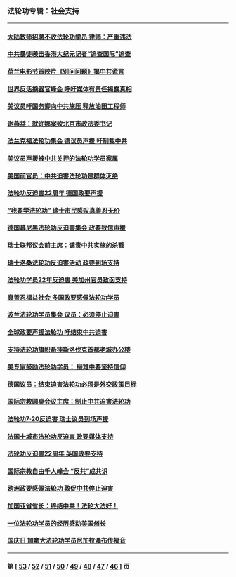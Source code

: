 ### 法轮功专辑：社会支持
---
#### [大陆教师招聘不收法轮功学员 律师：严重违法](../../pages/nf4386/n13365839.md?12090430) 
#### [中共暴徒袭击香港大纪元记者“追查国际”追查](../../pages/nf4386/n13343404.md?12090430) 
#### [荷兰电影节首映片《别问问题》揭中共谎言](../../pages/nf4386/n13321179.md?12090430) 
#### [世界反活摘器官峰会 呼吁媒体有责任揭露真相](../../pages/nf4386/n13264475.md?12090430) 
#### [美议员吁国务卿向中共施压 释放油田工程师](../../pages/nf4386/n13233845.md?12090430) 
#### [谢燕益：就许娜案致北京市政法委书记](../../pages/nf4386/n13182701.md?12090430) 
#### [法兰克福法轮功集会 德议员声援 吁制裁中共](../../pages/nf4386/n13175975.md?12090430) 
#### [美议员声援被中共关押的法轮功学员家属](../../pages/nf4386/n13158310.md?12090430) 
#### [美国前官员：中共迫害法轮功是群体灭绝](../../pages/nf4386/n13157750.md?12090430) 
#### [法轮功反迫害22周年 德国政要声援](../../pages/nf4386/n13143632.md?12090430) 
#### [“我要学法轮功” 瑞士市民感叹真善忍无价](../../pages/nf4386/n13129633.md?12090430) 
#### [德国慕尼黑法轮功反迫害集会 政要致信声援](../../pages/nf4386/n13129148.md?12090430) 
#### [瑞士联邦议会前主席：谴责中共实施的杀戮](../../pages/nf4386/n13127336.md?12090430) 
#### [瑞士洛桑法轮功反迫害活动 政要到场支持](../../pages/nf4386/n13119398.md?12090430) 
#### [法轮功学员22年反迫害 美加州官员致函支持](../../pages/nf4386/n13118879.md?12090430) 
#### [真善忍福益社会 多国政要感佩法轮功学员](../../pages/nf4386/n13116951.md?12090430) 
#### [波兰法轮功学员集会 议员：必须停止迫害](../../pages/nf4386/n13116685.md?12090430) 
#### [全球政要声援法轮功 吁结束中共迫害](../../pages/nf4386/n13114441.md?12090430) 
#### [支持法轮功旗帜悬挂斯洛伐克首都老城办公楼](../../pages/nf4386/n13112261.md?12090430) 
#### [美专家鼓励法轮功学员： 磨难中要坚持信仰](../../pages/nf4386/n13108359.md?12090430) 
#### [德国议员：结束迫害法轮功必须是外交政策目标](../../pages/nf4386/n13109600.md?12090430) 
#### [国际宗教圆桌会议主席：制止中共迫害法轮功](../../pages/nf4386/n13108177.md?12090430) 
#### [法轮功7·20反迫害 瑞士议员到场声援](../../pages/nf4386/n13107072.md?12090430) 
#### [法国十城市法轮功反迫害 政要媒体支持](../../pages/nf4386/n13104833.md?12090430) 
#### [法轮功反迫害22周年 英国政要支持](../../pages/nf4386/n13091349.md?12090430) 
#### [国际宗教自由千人峰会 “反共”成共识](../../pages/nf4386/n13091403.md?12090430) 
#### [欧洲政要感佩法轮功 敦促中共停止迫害](../../pages/nf4386/n13090743.md?12090430) 
#### [加国亚省省长：终结中共！法轮大法好！](../../pages/nf4386/n13084394.md?12090430) 
#### [一位法轮功学员的经历感动美国州长](../../pages/nf4386/n13078953.md?12090430) 
#### [国庆日 加拿大法轮功学员尼加拉瀑布传福音](../../pages/nf4386/n13064493.md?12090430) 

---
#### 第 [ [53](./53.md?12090430) / [52](./52.md?12090430) / [51](./51.md?12090430) / [50](./50.md?12090430) / [49](./49.md?12090430) / [48](./48.md?12090430) / [47](./47.md?12090430) / [46](./46.md?12090430) ] 页

